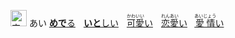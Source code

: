 <kbd><img src="https://glyphwiki.org/glyph/u611b.svg" width="26" height="26" alt="宗"></kbd>
<kbd>あい</kbd>
[**めで**る]()&numsp;
[**いと**しい]()&numsp;
[<ruby>可愛<rt>かわいい</rt></ruby>い]()&numsp;
[<ruby>恋愛<rt>れんあい</rt></ruby>い]()&numsp;
[<ruby>愛情<rt>あいじょう</rt></ruby>い]()&numsp;
